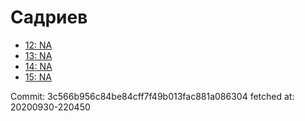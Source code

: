# Садриев
- [12: NA](12.md)
- [13: NA](13.md)
- [14: NA](14.md)
- [15: NA](15.md)

Commit: 3c566b956c84be84cff7f49b013fac881a086304
 fetched at: 20200930-220450
